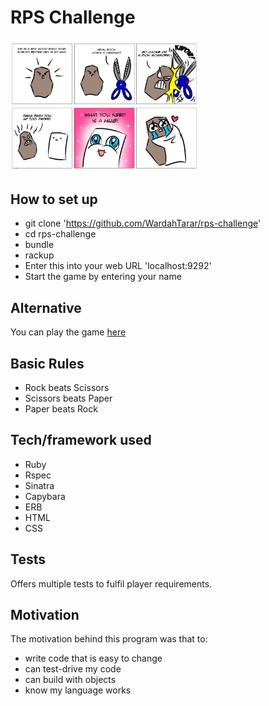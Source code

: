 # RPS Challenge

<img src="https://github.com/WardahTarar/rps-challenge/blob/master/images/t3WT4.jpg?raw=true" width=300>

## How to set up
- git clone 'https://github.com/WardahTarar/rps-challenge'
- cd rps-challenge
- bundle
- rackup
- Enter this into your web URL 'localhost:9292'
- Start the game by entering your name

## Alternative 
You can play the game [here](https://rps-game1.herokuapp.com/)

## Basic Rules
- Rock beats Scissors
- Scissors beats Paper
- Paper beats Rock

## Tech/framework used
- Ruby 
- Rspec 
- Sinatra
- Capybara
- ERB
- HTML
- CSS

## Tests
Offers multiple tests to fulfil player requirements.

## Motivation
The motivation behind this program was that to:
- write code that is easy to change
- can test-drive my code
- can build with objects
- know my language works
